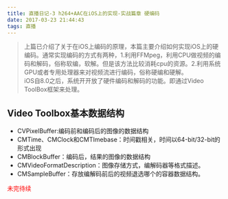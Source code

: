 ```yaml
---
title: 直播日记-3 h264+AAC在iOS上的实现-实战篇章 硬编码
date: 2017-03-23 21:44:43
tags: 直播
---
```

>上篇已介绍了关于在iOS上编码的原理，本篇主要介绍如何实现iOS上的硬编码。通常实现编码的方式有两种，1.利用FFMpeg，利用CPU做视频的编码和解码，俗称软编，软解。但是该方法比较消耗cpu的资源。2.利用系统GPU或者专用处理器来对视频流进行编码，俗称硬编和硬解。<br>
>iOS自8.0之后，系统开开放了硬件编码和解码的功能。即通过Video ToolBox框架来处理。

## Video Toolbox基本数据结构
- CVPixelBuffer:编码前和编码后的图像的数据结构
- CMTime、CMClock和CMTImebase：时间戳相关，时间以64-bit/32-bit的形式出现
- CMBlockBuffer：编码后，结果的图像的数据结构
- CMVideoFormatDescription：图像存储方式，编解码器等格式描述。
- CMSampleBuffer：存放编解码前后的视频退选哪个的容器数据结构。

<font color = 'red'>未完待续</font>










